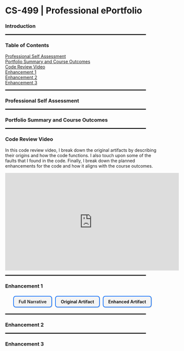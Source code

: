 <style>
.fancy-button {
  display: inline-block;
  padding: 8px 16px;
  margin: 6px 6px 6px 0;
  background-color: #f4f4f4;
  border: 2px solid #0d6efd;
  border-radius: 8px;
  color: #000;
  font-weight: 600;
  text-decoration: none;
  box-shadow: 1px 1px 3px rgba(0, 0, 0, 0.2);
  transition: all 0.2s ease-in-out;
}

.fancy-button:hover {
  background-color: #0d6efd;
  color: #fff;
}

.button-group {
  margin-top: 1em;
  margin-bottom: 1em;
}
</style>

# CS-499 | Professional ePortfolio

### Introduction

<hr style="width:90%; height:3px;">

### Table of Contents
[Professional Self Assessment](#professional-self-assessment)<br>
[Portfolio Summary and Course Outcomes](#portfolio-summary-and-course-outcomes)<br>
[Code Review Video](#code-review-video)<br>
[Enhancement 1](#enhancement-1)<br>
[Enhancement 2](#enhancement-2)<br>
[Enhancement 3](#enhancement-3)<br>

<hr style="width:90%; height:3px;">

### Professional Self Assessment

<hr style="width:90%; height:3px;">

### Portfolio Summary and Course Outcomes

<hr style="width:90%; height:3px;">

### Code Review Video

In this code review video, I break down the original artifacts by describing their origins and how the code functions. I also touch upon some of the faults that I found in the code. Finally, I break down the planned
enhancements for the code and how it aligns with the course outcomes.
<div style="position: relative;"> 
  <iframe width="560" height="315" 
    src="https://www.youtube.com/embed/wVK2klug9gw?si=hs3apkGi6iQNJYci" 
    title="YouTube video player" frameborder="0" allow="accelerometer; autoplay; clipboard-write; encrypted-media; gyroscope; 
    picture-in-picture; web-share" referrerpolicy="strict-origin-when-cross-origin" allowfullscreen>
  </iframe>
</div>

<hr style="width:90%; height:3px;">

### Enhancement 1

<div class="button-group" style="text-align:center;">
  <a href="" class="fancy-button" targert="_blank" rel="noopener norederrer">Full Narrative</a>
  <a href="https://github.com/chris3024/IT-145-Pet-Rescue" class="fancy-button" target="_blank" rel="noopener norederrer">Original Artifact</a>
  <a href="https://github.com/chris3024/CS_499_Enhancement_1" class="fancy-button" target="_blank" rel="noopener norederrer">Enhanced Artifact</a>
</div>

<hr style="width:90%; height:3px;">

### Enhancement 2

<hr style="width:90%; height:3px;">

### Enhancement 3
